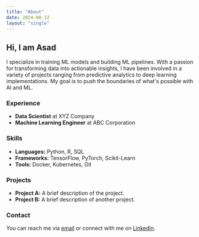 ```yaml
---
title: "About"
date: 2024-08-12
layout: "single"
---
```


## Hi, I am Asad

I specialize in training ML models and building ML pipelines. With a passion for transforming data into actionable insights, I have been involved in a variety of projects ranging from predictive analytics to deep learning implementations. My goal is to push the boundaries of what's possible with AI and ML.

### Experience
- **Data Scientist** at XYZ Company
- **Machine Learning Engineer** at ABC Corporation

### Skills
- **Languages:** Python, R, SQL
- **Frameworks:** TensorFlow, PyTorch, Scikit-Learn
- **Tools:** Docker, Kubernetes, Git

### Projects
- **Project A:** A brief description of the project.
- **Project B:** A brief description of another project.

### Contact
You can reach me via [email](mailto:your.email@example.com) or connect with me on [LinkedIn](https://www.linkedin.com/in/asadismaeel/).

